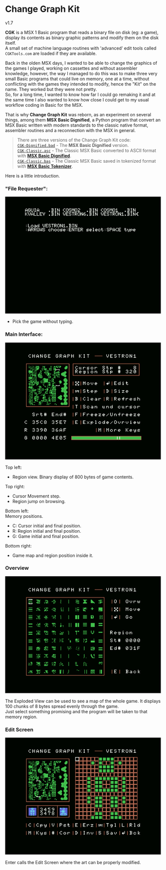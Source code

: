   
# Change Graph Kit  
v1.7  
  
**CGK** is a MSX 1 Basic program that reads a binary file on disk (eg: a game), display its contents as binary graphic patterns and modify them on the disk itself.  
A small set of machine language routines with 'advanced' edit tools called `CGKTools.com` are loaded if they are available.  
  
Back in the olden MSX days, I wanted to be able to change the graphics of the games I played, working on cassettes and without assembler knowledge, however, the way I managed to do this was to make three very small Basic programs that could live on memory, one at a time, without conflicting with the games they intended to modify, hence the "Kit" on the name. They worked but they were not pretty.  
So, for a long time, I wanted to know how far I could go remaking it and at the same time I also wanted to know how close I could get to my usual workflow coding in Basic for the MSX.  
  
That is why **Change Graph Kit** was reborn, as an experiment on several things, among them **MSX Basic Dignified**, a Python program that convert an MSX Basic written with modern standards to the classic native format, assembler routines and a reconnection with the MSX in general.  
  
> There are three versions of the Change Graph Kit code:  
>[`CGK-Dignified.bad`](https://github.com/farique1/Change-Graph-Kit/blob/master/CGK-Dignified.bad) - The **MSX Basic Dignified** version.  
>[`CGK-Classic.asc`](https://github.com/farique1/Change-Graph-Kit/blob/master/CGK-Classic.asc) - The Classic MSX Basic converted to ASCII format with [**MSX Basic Dignified**](https://github.com/farique1/msx-basic-dignified).  
>[`CGK-Classic.bas`](https://github.com/farique1/Change-Graph-Kit/blob/master/CGK-Classic.bas) - The Classic MSX Basic saved in tokenized format with [**MSX Basic Tokenizer**](https://github.com/farique1/MSX-Basic-Tokenizer).  
  
Here is a little introduction.  
  
### "File Requester":  
![# File Requester](https://github.com/farique1/Change-Graph-Kit/blob/master/Images/File%20Requester.png)  
  
- Pick the game without typing.  
  
  
### Main Interface:  
![# Main Interface](https://github.com/farique1/Change-Graph-Kit/blob/master/Images/Main%20Interface.png)  
  
Top left:  
- Region view. Binary display of 800 bytes of game contents.  
  
Top right:  
- Cursor Movement step.  
- Region jump on browsing.  
  
Bottom left:  
Memory positions.  
- C: Cursor initial and final position.  
- R: Region initial and final position.  
- G: Game initial and final position.  
  
Bottom right:  
- Game map and region position inside it.  
  
  
### Overview  
![# Overview](https://github.com/farique1/Change-Graph-Kit/blob/master/Images/Overview.png)  
  
The Exploded View can be used to see a map of the whole game. It displays 100 chunks of 8 bytes spread evenly through the game.  
Just select something promising and the program will be taken to that memory region.  
  
### Edit Screen  
![# Edit Screen](https://github.com/farique1/Change-Graph-Kit/blob/master/Images/Edit%20Screen.png)  
  
Enter calls the Edit Screen where the art can be properly modified.  
